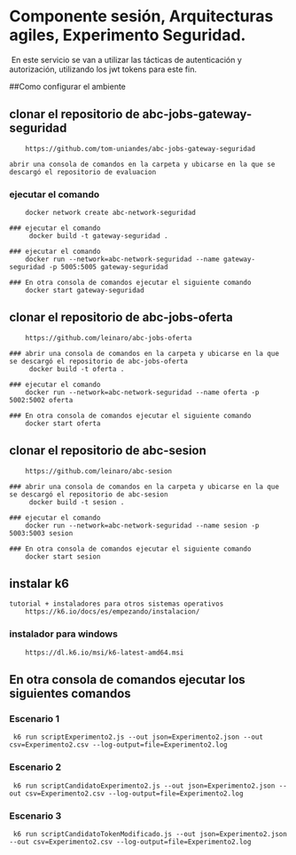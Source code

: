 # Componente sesión, Arquitecturas agiles, Experimento Seguridad.
​
En este servicio se van a utilizar las tácticas de autenticación y autorización, utilizando los jwt tokens para este fin.​

##Como configurar el ambiente
## clonar el repositorio de abc-jobs-gateway-seguridad
        https://github.com/tom-uniandes/abc-jobs-gateway-seguridad

    abrir una consola de comandos en la carpeta y ubicarse en la que se descargó el repositorio de evaluacion

   ### ejecutar el comando 
        docker network create abc-network-seguridad

    ### ejecutar el comando
         docker build -t gateway-seguridad .

    ### ejecutar el comando
        docker run --network=abc-network-seguridad --name gateway-seguridad -p 5005:5005 gateway-seguridad

    ### En otra consola de comandos ejecutar el siguiente comando
        docker start gateway-seguridad

## clonar el repositorio de abc-jobs-oferta
        https://github.com/leinaro/abc-jobs-oferta

    ### abrir una consola de comandos en la carpeta y ubicarse en la que se descargó el repositorio de abc-jobs-oferta
         docker build -t oferta .

    ### ejecutar el comando
        docker run --network=abc-network-seguridad --name oferta -p 5002:5002 oferta

    ### En otra consola de comandos ejecutar el siguiente comando
        docker start oferta

## clonar el repositorio de abc-sesion
        https://github.com/leinaro/abc-sesion

    ### abrir una consola de comandos en la carpeta y ubicarse en la que se descargó el repositorio de abc-sesion
         docker build -t sesion .

    ### ejecutar el comando
        docker run --network=abc-network-seguridad --name sesion -p 5003:5003 sesion

    ### En otra consola de comandos ejecutar el siguiente comando
        docker start sesion

## instalar k6 
    tutorial + instaladores para otros sistemas operativos
        https://k6.io/docs/es/empezando/instalacion/

  ###  instalador para windows
        https://dl.k6.io/msi/k6-latest-amd64.msi


## En otra consola de comandos ejecutar los siguientes comandos
### Escenario 1
     k6 run scriptExperimento2.js --out json=Experimento2.json --out csv=Experimento2.csv --log-output=file=Experimento2.log


### Escenario 2
     k6 run scriptCandidatoExperimento2.js --out json=Experimento2.json --out csv=Experimento2.csv --log-output=file=Experimento2.log


### Escenario 3
     k6 run scriptCandidatoTokenModificado.js --out json=Experimento2.json --out csv=Experimento2.csv --log-output=file=Experimento2.log
